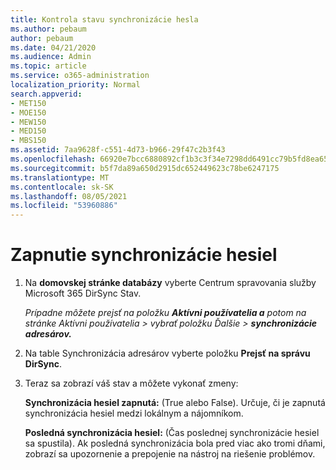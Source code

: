 ```yaml
---
title: Kontrola stavu synchronizácie hesla
ms.author: pebaum
author: pebaum
ms.date: 04/21/2020
ms.audience: Admin
ms.topic: article
ms.service: o365-administration
localization_priority: Normal
search.appverid:
- MET150
- MOE150
- MEW150
- MED150
- MBS150
ms.assetid: 7aa9628f-c551-4d73-b966-29f47c2b3f43
ms.openlocfilehash: 66920e7bcc6880892cf1b3c3f34e7298dd6491cc79b5fd8ea6540ee10339f33e
ms.sourcegitcommit: b5f7da89a650d2915dc652449623c78be6247175
ms.translationtype: MT
ms.contentlocale: sk-SK
ms.lasthandoff: 08/05/2021
ms.locfileid: "53960886"
---
```

# <a name="enable-password-sync"></a>Zapnutie synchronizácie hesiel

1.  Na **domovskej stránke databázy** vyberte Centrum spravovania služby Microsoft 365 DirSync Stav. 
    
     *Prípadne môžete prejsť na položku **Aktívni používatelia a** potom na stránke Aktívni používatelia \> vybrať položku Ďalšie  \> **synchronizácie adresárov.*** 
    
2. Na table Synchronizácia adresárov vyberte položku **Prejsť na správu DirSync**. 
    
3. Teraz sa zobrazí váš stav a môžete vykonať zmeny:
    
    **Synchronizácia hesiel zapnutá:** (True alebo False). Určuje, či je zapnutá synchronizácia hesiel medzi lokálnym a nájomníkom. 
    
    **Posledná synchronizácia hesiel:** (Čas poslednej synchronizácie hesiel sa spustila). Ak posledná synchronizácia bola pred viac ako tromi dňami, zobrazí sa upozornenie a prepojenie na nástroj na riešenie problémov. 
    

